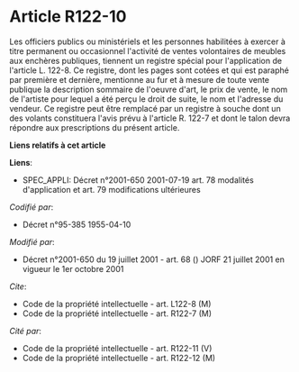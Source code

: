 # Article R122-10

Les officiers publics ou ministériels et les personnes habilitées à exercer à titre permanent ou occasionnel l'activité de
ventes volontaires de meubles aux enchères publiques, tiennent un registre spécial pour l'application de l'article L. 122-8.
Ce registre, dont les pages sont cotées et qui est paraphé par première et dernière, mentionne au fur et à mesure de toute
vente publique la description sommaire de l'oeuvre d'art, le prix de vente, le nom de l'artiste pour lequel a été perçu le
droit de suite, le nom et l'adresse du vendeur. Ce registre peut être remplacé par un registre à souche dont un des volants
constituera l'avis prévu à l'article R. 122-7 et dont le talon devra répondre aux prescriptions du présent article.

**Liens relatifs à cet article**

**Liens**:

  - SPEC_APPLI: Décret n°2001-650 2001-07-19 art. 78 modalités d'application et art. 79 modifications ultérieures

_Codifié par_:

  - Décret n°95-385 1955-04-10

_Modifié par_:

  - Décret n°2001-650 du 19 juillet 2001 - art. 68 () JORF 21 juillet 2001 en vigueur le 1er octobre 2001

_Cite_:

  - Code de la propriété intellectuelle - art. L122-8 (M)
  - Code de la propriété intellectuelle - art. R122-7 (M)

_Cité par_:

  - Code de la propriété intellectuelle - art. R122-11 (V)
  - Code de la propriété intellectuelle - art. R122-12 (M)
